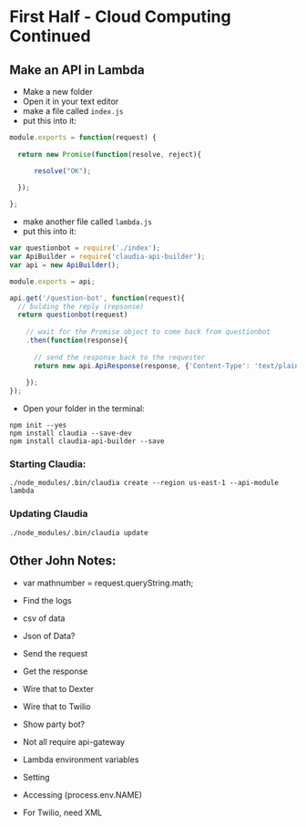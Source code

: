 # First Half - Cloud Computing Continued

## Make an API in Lambda

- Make a new folder
- Open it in your text editor
- make a file called `index.js`
- put this into it:

```javascript
module.exports = function(request) {
  
  return new Promise(function(resolve, reject){

      resolve("OK");

  });
  
};
```

- make another file called `lambda.js`
- put this into it:

```javascript
var questionbot = require('./index');
var ApiBuilder = require('claudia-api-builder');
var api = new ApiBuilder();

module.exports = api;

api.get('/question-bot', function(request){
  // bulding the reply (repsonse)
  return questionbot(request)
  
    // wait for the Promise object to come back from questionbot
    .then(function(response){
        
      // send the response back to the requester
      return new api.ApiResponse(response, {'Content-Type': 'text/plain'}, 200);
    
    });
});
```

- Open your folder in the terminal: 

```
npm init --yes
npm install claudia --save-dev
npm install claudia-api-builder --save
```

### Starting Claudia:

`./node_modules/.bin/claudia create --region us-east-1 --api-module lambda`

### Updating Claudia

`./node_modules/.bin/claudia update`


## Other John Notes:

- var mathnumber = request.queryString.math;

- Find the logs
- csv of data
- Json of Data?
- Send the request
- Get the response
- Wire that to Dexter 
- Wire that to Twilio
- Show party bot?
- Not all require api-gateway

- Lambda environment variables
- Setting
- Accessing (process.env.NAME)

- For Twilio, need XML

